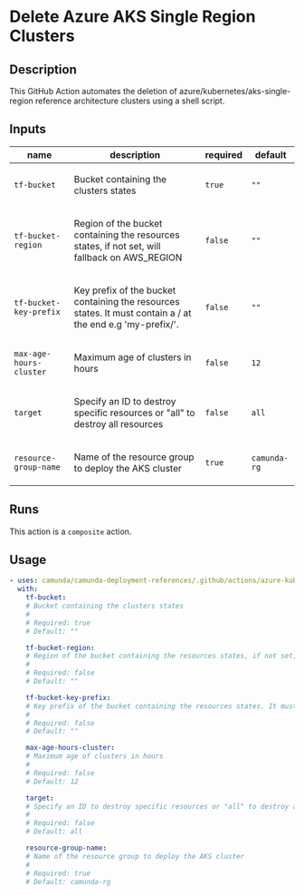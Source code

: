 # Delete Azure AKS Single Region Clusters

## Description

This GitHub Action automates the deletion of azure/kubernetes/aks-single-region reference architecture clusters using a shell script.


## Inputs

| name | description | required | default |
| --- | --- | --- | --- |
| `tf-bucket` | <p>Bucket containing the clusters states</p> | `true` | `""` |
| `tf-bucket-region` | <p>Region of the bucket containing the resources states, if not set, will fallback on AWS_REGION</p> | `false` | `""` |
| `tf-bucket-key-prefix` | <p>Key prefix of the bucket containing the resources states. It must contain a / at the end e.g 'my-prefix/'.</p> | `false` | `""` |
| `max-age-hours-cluster` | <p>Maximum age of clusters in hours</p> | `false` | `12` |
| `target` | <p>Specify an ID to destroy specific resources or "all" to destroy all resources</p> | `false` | `all` |
| `resource-group-name` | <p>Name of the resource group to deploy the AKS cluster</p> | `true` | `camunda-rg` |


## Runs

This action is a `composite` action.

## Usage

```yaml
- uses: camunda/camunda-deployment-references/.github/actions/azure-kubernetes-aks-single-region-cleanup@main
  with:
    tf-bucket:
    # Bucket containing the clusters states
    #
    # Required: true
    # Default: ""

    tf-bucket-region:
    # Region of the bucket containing the resources states, if not set, will fallback on AWS_REGION
    #
    # Required: false
    # Default: ""

    tf-bucket-key-prefix:
    # Key prefix of the bucket containing the resources states. It must contain a / at the end e.g 'my-prefix/'.
    #
    # Required: false
    # Default: ""

    max-age-hours-cluster:
    # Maximum age of clusters in hours
    #
    # Required: false
    # Default: 12

    target:
    # Specify an ID to destroy specific resources or "all" to destroy all resources
    #
    # Required: false
    # Default: all

    resource-group-name:
    # Name of the resource group to deploy the AKS cluster
    #
    # Required: true
    # Default: camunda-rg
```
